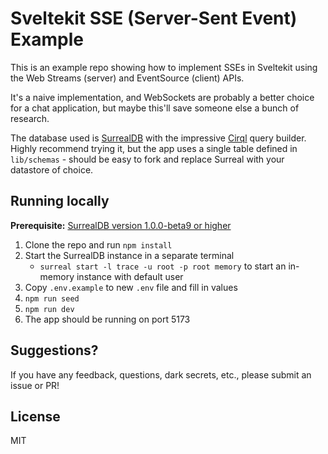 # Sveltekit SSE (Server-Sent Event) Example

This is an example repo showing how to implement SSEs in Sveltekit using the Web Streams (server) and EventSource (client) APIs.

It's a naive implementation, and WebSockets are probably a better choice for a chat application, but maybe this'll save someone else a bunch of research.

The database used is [SurrealDB](https://surrealdb.com/) with the impressive [Cirql](https://github.com/StarlaneStudios/cirql) query builder. Highly recommend trying it, but the app uses a single table defined in `lib/schemas` - should be easy to fork and replace Surreal with your datastore of choice.

## Running locally

**Prerequisite:** [SurrealDB version 1.0.0-beta9 or higher](https://surrealdb.com/docs/installation)

1. Clone the repo and run `npm install`
2. Start the SurrealDB instance in a separate terminal
   - `surreal start -l trace -u root -p root memory` to start an in-memory instance with default user
3. Copy `.env.example` to new `.env` file and fill in values
4. `npm run seed`
5. `npm run dev`
6. The app should be running on port 5173

## Suggestions?

If you have any feedback, questions, dark secrets, etc., please submit an issue or PR!

## License

MIT
